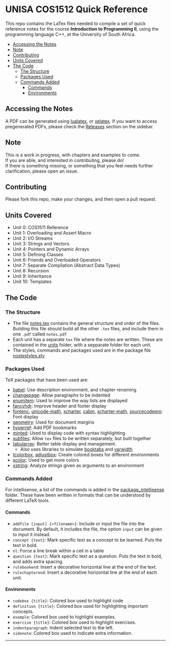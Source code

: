# UNISA COS1512 Quick Reference

This repo contains the LaTex files needed to compile a set of quick reference notes for the course **Introduction to Programming II**, using the programming language C++, at the University of South Africa.

- [Accessing the Notes](#accessing-the-notes)
- [Note](#note)
- [Contributing](#contributing)
- [Units Covered](#units-covered)
- [The Code](#the-code)
  - [The Structure](#the-structure)
  - [Packages Used](#packages-used)
  - [Commands Added](#commands-added)
    - [Commands](#commands)
    - [Environments](#environments)

## Accessing the Notes

A PDF can be generated using [lualatex](https://www.luatex.org/), or [xelatex](https://tug.org/xetex/). If you want to access pregenerated PDFs, please check the [Releases](https://github.com/Unisa-Notes/COS1512/releases) section on the sidebar.

## Note
This is a work in progress, with chapters and examples to come.  
If you are able, and interested in contributing, please do!  
If there is something missing, or something that you feel needs further clarification, please open an issue.

## Contributing
Please fork this repo, make your changes, and then open a pull request.

## Units Covered
- Unit 0: COS1511 Reference
- Unit 1: Overloading and Assert Macro
- Unit 2: I/O Streams
- Unit 3: Strings and Vectors
- Unit 4: Pointers and Dynamic Arrays
- Unit 5: Defining Classes
- Unit 6: Friends and Overloaded Operators
- Unit 7: Separate Compilation (Abstract Data Types)
- Unit 8: Recursion
- Unit 9: Inheritance
- Unit 10: Templates

## The Code
### The Structure
- The file [notes.tex](notes.tex) contains the general structure and order of the files. Building this file should build all the other `.tex` files, and include them in one `.pdf` called `notes.pdf`
- Each unit has a separate `tex` file where the notes are written. These are contained in the [units](./units) folder, with a sepparate folder for each unit.
- The styles, commands and packages used are in the package file [nostestyles.sty](notestyles.sty)

### Packages Used
TeX packages that have been used are:
- [babel](https://ctan.org/pkg/babel): Use description environment, and chapter renaming
- [changepage](https://ctan.org/pkg/changepage): Allow paragraphs to be indented
- [enumitem](https://ctan.org/pkg/enumitem): Used to improve the way lists are displayed
- [fancyhdr](https://ctan.org/pkg/fancyhdr): Improve header and footer display
- [fontenc](https://ctan.org/pkg/fontenc), [unicode-math](https://ctan.org/pkg/unicode-math), [xcharter](https://ctan.org/pkg/xcharter), [cabin](https://ctan.org/pkg/cabin), [xcharter-math](https://ctan.org/pkg/xcharter-math), [sourcecodepro](https://ctan.org/pkg/sourcecodepro): Font display
- [geometry](https://ctan.org/pkg/geometry): Used for document margins
- [hyperref](https://ctan.org/pkg/hyperref): Add PDF bookmarks
- [minted](https://ctan.org/pkg/minted): Used to display code with syntax highlighting
- [subfiles](https://ctan.org/pkg/subfiles): Allow `tex` files to be written separately, but built together
- [tabularray](https://ctan.org/pkg/tabularray): Better table display and management.
  * Also uses libraries to simulate [booktabs](https://ctan.org/pkg/booktabs) and [varwidth](https://ctan.org/pkg/varwidth)
- [tcolorbox](https://ctan.org/pkg/tcolorbox), [adjustbox](https://ctan.org/pkg/adjustbox): Create colored boxes for different environments
- [xcolor](https://ctan.org/pkg/xcolor): Used to get more colors
- [xstring](https://ctan.org/pkg/xstring): Analyze strings given as arguments to an environment


### Commands Added
For intellisense, a list of the commands is added in the [package_intellisense](./package_intellisense/) folder. These have been written in formats that can be understood by different LaTeX tools.

#### Commands
- `addfile [input] {<filename>}`: Include or input the file into the document. By default, it includes the file, the option `input` can be given to input it instead.
- `concept {text}`: Mark specific text as a concept to be learned. Puts the text in bold.
- `nl`: Force a line break within a cell in a table
- `question {text}`: Mark specific text as a question. Puts the text in bold, and adds extra spacing.
- `rulebookend`: Insert a decorative horizontal line at the end of the text.
- `rulechapterend`: Insert a decorative horizontal line at the end of each unit.

#### Environments
- `codebox {title}`: Colored box used to highlight code
- `definition {title}`: Colored box used for highlighting important concepts.
- `example`: Colored box used to highlight examples.
- `exercise {title}`: Colored box used to highlight exercises.
- `indentparagraph`: Indent selected text to the left.
- `sidenote`: Colored box used to indicate extra information.

---